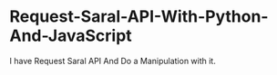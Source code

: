 # Request-Saral-API-With-Python-And-JavaScript
I have Request Saral API And Do a Manipulation with it.

